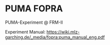 # PUMA FOPRA

PUMA-Experiment @ FRM-II

Experiment Manual: https://wiki.mlz-garching.de/_media/fopra:puma_manual_eng.pdf
